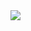 <img src="https://github-readme-stats.vercel.app/api/wakatime?username=@nikgalkin&langs_count=10&layout=compact&hide=text,smarty&theme=city_lights&custom_title=Wakatime+Stats+last+7+days">
